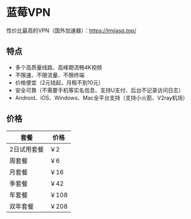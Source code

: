 # 蓝莓VPN
性价比最高的VPN（国外加速器）：https://lmjiasq.top/
## 特点
- 多个高质量线路、高峰期流畅4K视频
- 不限速、不限流量、不限终端
- 价格便宜（2元钱起，月租不到10元）
- 安全可靠（不需要手机等实名信息、支持U支付、后台不记录访问日志）
- Android、iOS、Windows、Mac全平台支持（支持小火箭、V2ray机场）
## 价格
| 套餐        | 价格  |
|------------|------|
| 2日试用套餐 | ￥2  |
| 周套餐      | ￥6  |
| 月套餐      | ￥16 |
| 季套餐      | ￥42 |
| 年套餐      | ￥108 |
| 双年套餐    | ￥208 |
